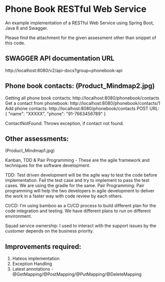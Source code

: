 # Phone Book RESTful Web Service

An example implementation of a RESTful Web Service using Spring Boot, Java 8 and Swagger.

Please find the attachment for the given assessment other than snippet of this code.

SWAGGER API documentation URL
----------------------------
http://localhost:8080/v2/api-docs?group=phonebook-api


Phone book contacts: (Product_Mindmap2.jpg)
----------------------------
Getting all phone book contacts: http://localhost:8080/phonebook/contacts
Get a contact from phonebook: http://localhost:8080/phonebook/contacts/1
Add phone contacts:  http://localhost:8080/phonebook/contacts
POST URL:
{
"name": "XXXXX",
"phone": "91-7663456789"
}

ContactNotFound: Throws exception, if contact not found.

Other assessments:
-------------------

(Product_Mindmap1.jpg)

Kanban, TDD & Pair Programming - These are the agile framework and techniques for the software development. 

TDD: Test driven development will be the agile way to test the code before implementation. Fail the test case and try to implement to pass the test cases. We are using the gradle for the same.
Pair Programming: Pair programming will help the two developers in agile development to deliver the work in a faster way with code review by each others.

CI/CD: I'm using bamboo as a CI/CD process to build different plan for the code integration and testing. We have different plans to run on different environment.

Squad service ownership: I used to interact with the support issues by the customer depends on the business priority.

Improvements required:
----------------------------
1. Hateos implementation
2. Exception Handling
3. Latest annotations - @GetMapping/@PostMapping/@PutMapping/@DeleteMapping
